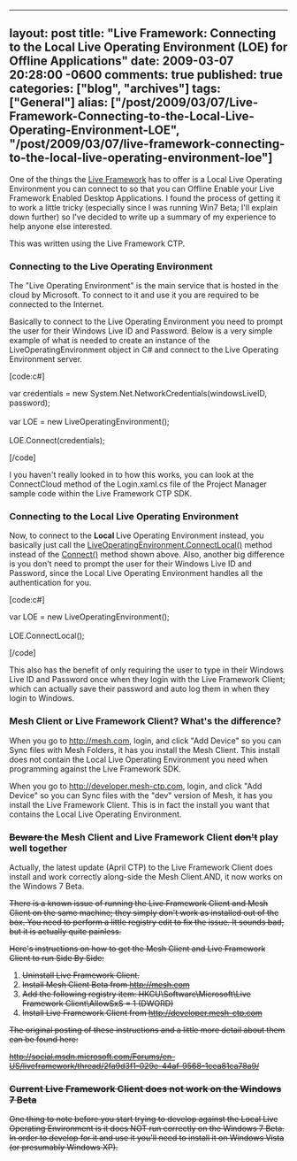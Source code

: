   ---
  layout: post
  title: "Live Framework: Connecting to the Local Live Operating Environment (LOE) for Offline Applications"
  date: 2009-03-07 20:28:00 -0600
  comments: true
  published: true
  categories: ["blog", "archives"]
  tags: ["General"]
  alias: ["/post/2009/03/07/Live-Framework-Connecting-to-the-Local-Live-Operating-Environment-LOE", "/post/2009/03/07/live-framework-connecting-to-the-local-live-operating-environment-loe"]
  ---
<!-- more -->
<p>One of the things the <a href="http://dev.live.com/liveframework/">Live Framework</a> has to offer is a Local Live Operating Environment you can connect to so that you can Offline Enable your Live Framework Enabled Desktop Applications. I found the process of getting it to work a little tricky (especially since I was running Win7 Beta; I'll explain down further) so I've decided to write up a summary of my experience to help anyone else interested.</p>
<p>This was written using the Live Framework CTP.</p>
<h3>Connecting to the Live Operating Environment</h3>
<p>The "Live Operating Environment" is the main service that is hosted in the cloud by Microsoft. To connect to it and use it you are required to be connected to the Internet.</p>
<p>Basically to connect to the Live Operating Environment you need to prompt the user for their Windows Live ID and Password. Below is a very simple example of what is needed to create an instance of the LiveOperatingEnvironment object in C# and connect to the Live Operating Environment server.</p>
<p>[code:c#]</p>
<p>var credentials = new System.Net.NetworkCredentials(windowsLiveID, password);<br /><br />var LOE = new LiveOperatingEnvironment();<br /><br />LOE.Connect(credentials);</p>
<p>[/code]</p>
<p>I you haven't really looked in to how this works, you can look at the ConnectCloud method of the Login.xaml.cs file of the Project Manager sample code within the Live Framework CTP SDK.</p>
<h3>Connecting to the Local Live Operating Environment</h3>
<p>Now, to connect to the <strong>Local </strong>Live Operating Environment instead, you basically just call the <a href="http://msdn.microsoft.com/en-us/library/dd139363.aspx">LiveOperatingEnvironment.ConnectLocal()</a> method instead of the <a href="http://msdn.microsoft.com/en-us/library/dd157894.aspx">Connect()</a> method shown above. Also, another big difference is you don't need to prompt the user for their Windows Live ID and Password, since the Local Live Operating Environment handles all the authentication for you.</p>
<p>[code:c#]</p>
<p>var LOE = new LiveOperatingEnvironment();<br /><br />LOE.ConnectLocal();</p>
<p>[/code]</p>
<p>This also has the benefit of only requiring the user to type in their Windows Live ID and Password once when they login with the Live Framework Client; which can actually save their password and auto log them in when they login to Windows.</p>
<h3>Mesh Client or Live Framework Client? What's the difference?</h3>
<p>When you go to <a href="http://mesh.com">http://mesh.com</a>, login, and click "Add Device" so you can Sync files with Mesh Folders, it has you install the Mesh Client. This install does not contain the Local Live Operating Environment you need when programming against the Live Framework SDK.</p>
<p>When you go to <a href="http://developer.mesh-ctp.com">http://developer.mesh-ctp.com</a>, login, and click "Add Device" so you can Sync files with the "dev" version of Mesh, it has you install the Live Framework Client. This is in fact the install you want that contains the Local Live Operating Environment.</p>
<h3><span style="text-decoration: line-through;">Beware </span>the Mesh Client and Live Framework Client <span style="text-decoration: line-through;">don't</span> play well together</h3>
<p>Actually, the latest update (April CTP) to the Live Framework Client does install and work correctly along-side the Mesh Client.AND, it now works on the Windows 7 Beta.</p>
<p><span style="text-decoration: line-through;">There is a known issue of running the Live Framework Client and Mesh Client on the same machine; they simply don't work as installed out of the box. You need to perform a little registry edit to fix the issue. It sounds bad, but it is actually quite painless. </span></p>
<p><span style="text-decoration: line-through;">Here's instructions on how to get the Mesh Client and Live Framework Client to run Side By Side: </span></p>
<ol>
<li><span style="text-decoration: line-through;">Uninstall Live Framework Client.</span></li>
<li><span style="text-decoration: line-through;">Install Mesh Client Beta from <a href="http://mesh.com">http://mesh.com</a></span></li>
<li><span style="text-decoration: line-through;">Add the following registry item: HKCU\Software\Microsoft\Live Framework Client\AllowSxS = 1 (DWORD)</span></li>
<li><span style="text-decoration: line-through;">Install Live Framework Client from <a href="http://developer.mesh-ctp.com">http://developer.mesh-ctp.com</a><br /></span></li>
</ol>
<p><span style="text-decoration: line-through;">The original posting of these instructions and a little more detail about them can be found here: </span></p>
<p><span style="text-decoration: line-through;"><a href="http://social.msdn.microsoft.com/Forums/en-US/liveframework/thread/2fa9d3f1-029e-44af-9568-1cea81ca78a9/">http://social.msdn.microsoft.com/Forums/en-US/liveframework/thread/2fa9d3f1-029e-44af-9568-1cea81ca78a9/</a></span></p>
<h3><span style="text-decoration: line-through;">Current Live Framework Client does not work on the Windows 7 Beta</span></h3>
<p><span style="text-decoration: line-through;">One thing to note before you start trying to develop against the Local Live Operating Environment is it does NOT run correctly on the Windows 7 Beta. In order to develop for it and use it you'll need to install it on Windows Vista (or presumably Windows XP). </span></p>
